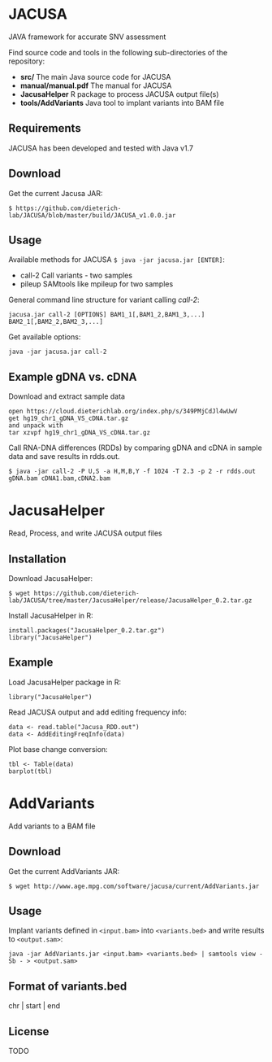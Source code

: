 JACUSA
======

JAVA framework for accurate SNV assessment

Find source code and tools in the following sub-directories of the repository:

* **src/** The main Java source code for JACUSA
* **manual/manual.pdf** The manual for JACUSA 
* **JacusaHelper** R package to process JACUSA output file(s)
* **tools/AddVariants** Java tool to implant variants into BAM file

Requirements
------------

JACUSA has been developed and tested with Java v1.7

Download
--------

Get the current Jacusa JAR:

```
$ https://github.com/dieterich-lab/JACUSA/blob/master/build/JACUSA_v1.0.0.jar
```

Usage
-----

Available methods for JACUSA ```$ java -jar jacusa.jar [ENTER]```: 

* call-2	Call variants - two samples
* pileup	SAMtools like mpileup for two samples

General command line structure for variant calling *call-2*:

```
jacusa.jar call-2 [OPTIONS] BAM1_1[,BAM1_2,BAM1_3,...] BAM2_1[,BAM2_2,BAM2_3,...]
```

Get available options:

```
java -jar jacusa.jar call-2
```

Example gDNA vs. cDNA
---------------------

Download and extract sample data 

```
open https://cloud.dieterichlab.org/index.php/s/349PMjCdJl4wUwV
get hg19_chr1_gDNA_VS_cDNA.tar.gz
and unpack with
tar xzvpf hg19_chr1_gDNA_VS_cDNA.tar.gz
```

Call RNA-DNA differences (RDDs) by comparing gDNA and cDNA in sample data and save results in rdds.out.

```
$ java -jar call-2 -P U,S -a H,M,B,Y -f 1024 -T 2.3	-p 2 -r rdds.out gDNA.bam cDNA1.bam,cDNA2.bam
```

JacusaHelper
============

Read, Process, and write JACUSA output files 

Installation
------------

Download JacusaHelper: 

```
$ wget https://github.com/dieterich-lab/JACUSA/tree/master/JacusaHelper/release/JacusaHelper_0.2.tar.gz
```

Install JacusaHelper in R:

```
install.packages("JacusaHelper_0.2.tar.gz")
library("JacusaHelper")
```

Example
-------

Load JacusaHelper package in R:

```
library("JacusaHelper")
```

Read JACUSA output and add editing frequency info:

```
data <- read.table("Jacusa_RDD.out")
data <- AddEditingFreqInfo(data)
```

Plot base change conversion:

```
tbl <- Table(data)
barplot(tbl)
```

AddVariants
===========

Add variants to a BAM file

Download
--------

Get the current AddVariants JAR:

```
$ wget http://www.age.mpg.com/software/jacusa/current/AddVariants.jar
```

Usage
-----

Implant variants defined in `<input.bam>` into `<variants.bed>` and write results to `<output.sam>`:

```
java -jar AddVariants.jar <input.bam> <variants.bed> | samtools view -Sb - > <output.sam>
```

Format of variants.bed
----------------------
chr | start | end

License
-------

TODO
